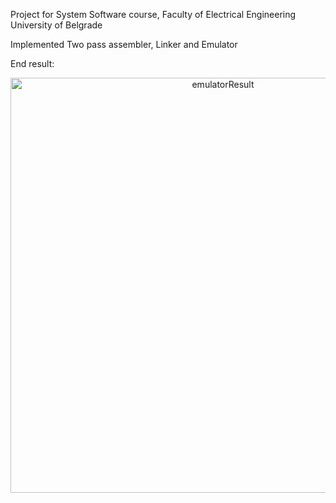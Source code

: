 Project for System Software course, Faculty of Electrical Engineering University of Belgrade

Implemented Two pass assembler, Linker and Emulator

End result:
<br>
<p align="center">
  <img width="664" alt="emulatorResult" src="https://github.com/StealthElf98/SS_Projekat/assets/89274860/7a48ac4b-fe51-479b-876e-b46aa7a1d6f8">
</p>
